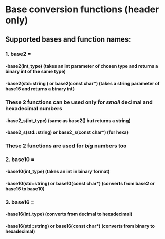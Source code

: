# Base conversion functions (header only)
## Supported bases and function names:
### 1. base2 =  
####         -base2(int_type) (takes an int parameter of chosen type and returns a binary int of the same type)
####         -base2(std::string ) or base2(const char*) (takes a string parameter of base16 and returns a binary int)

### **These 2 functions can be used only for _small_ decimal and hexadecimal numbers**

####         -base2_s(int_type) (same as base2() but returns a string)
####         -base2_s(std::string) or base2_s(const char*) (for hexa)

### **These 2 functions are used for _big_ numbers too**

### 2. base10 =
####          -base10(int_type) (takes an int in binary format)
####          -base10(std::string) or base10(const char*) (converts from base2 or base16 to base10)
### 3. base16 = 
####          -base16(int_type) (converts from decimal to hexadecimal)
####          -base16(std::string) or base16(const char*) (converts from binary to hexadecimal)

